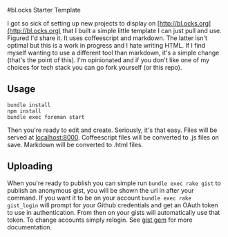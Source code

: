 #bl.ocks Starter Template

I got so sick of setting up new projects to display on [http://bl.ocks.org](http://bl.ocks.org) that I built a simple little template I can just pull and use. Figured I'd share it. It uses coffeescript and markdown. The latter isn't optimal but this is a work in progress and I hate writing HTML. If I find myself wanting to use a different tool than markdown, it's a simple change (that's the point of this). I'm opinionated and if you don't like one of my choices for tech stack you can go fork yourself (or this repo).

## Usage

    bundle install
    npm install
    bundle exec foreman start

Then you're ready to edit and create. Seriously, it's that easy. Files will be served at [localhost:8000](localhost:8000). Coffeescript files will be converted to .js files on save. Markdown will be converted to .html files.

## Uploading

When you're ready to publish you can simple run `bundle exec rake gist` to publish an anonymous gist, you will be shown the url in after your command. If you want it to be on your account `bundle exec rake gist_login` will prompt for your Github credentials and get an OAuth token to use in authentication. From then on your gists will automatically use that token. To change accounts simply relogin. See [gist gem](https://github.com/defunkt/gist) for more documentation.
